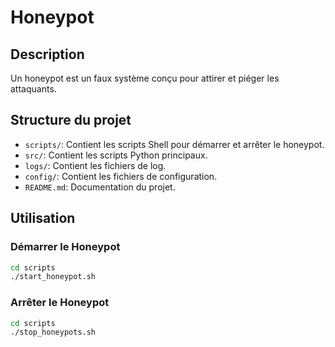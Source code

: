 # Honeypot

## Description
Un honeypot est un faux système conçu pour attirer et piéger les attaquants. 

## Structure du projet
- `scripts/`: Contient les scripts Shell pour démarrer et arrêter le honeypot.
- `src/`: Contient les scripts Python principaux.
- `logs/`: Contient les fichiers de log.
- `config/`: Contient les fichiers de configuration.
- `README.md`: Documentation du projet.

## Utilisation
### Démarrer le Honeypot

```sh
cd scripts
./start_honeypot.sh
```

### Arrêter le Honeypot 

```sh 
cd scripts
./stop_honeypots.sh
```
